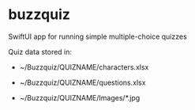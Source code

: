 # buzzquiz

SwiftUI app for running simple multiple-choice quizzes

Quiz data stored in:

- ~/Buzzquiz/QUIZNAME/characters.xlsx

- ~/Buzzquiz/QUIZNAME/questions.xlsx

- ~/Buzzquiz/QUIZNAME/Images/*.jpg

  






